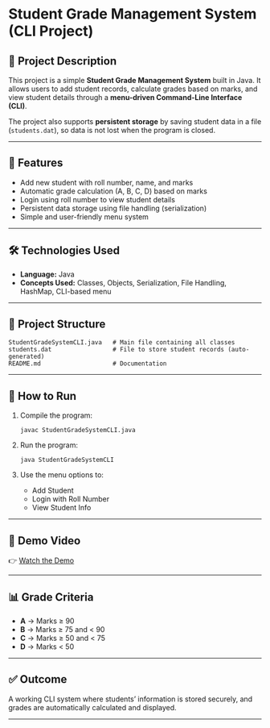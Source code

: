 

# Student Grade Management System (CLI Project)

## 📌 Project Description

This project is a simple **Student Grade Management System** built in Java.
It allows users to add student records, calculate grades based on marks, and view student details through a **menu-driven Command-Line Interface (CLI)**.

The project also supports **persistent storage** by saving student data in a file (`students.dat`), so data is not lost when the program is closed.

---

## 🎯 Features

* Add new student with roll number, name, and marks
* Automatic grade calculation (A, B, C, D) based on marks
* Login using roll number to view student details
* Persistent data storage using file handling (serialization)
* Simple and user-friendly menu system

---

## 🛠️ Technologies Used

* **Language:** Java
* **Concepts Used:** Classes, Objects, Serialization, File Handling, HashMap, CLI-based menu

---

## 📂 Project Structure

```
StudentGradeSystemCLI.java   # Main file containing all classes
students.dat                 # File to store student records (auto-generated)
README.md                    # Documentation
```

---

## 🚀 How to Run

1. Compile the program:

   ```
   javac StudentGradeSystemCLI.java
   ```
2. Run the program:

   ```
   java StudentGradeSystemCLI
   ```
3. Use the menu options to:

   * Add Student
   * Login with Roll Number
   * View Student Info

---

## 🎥 Demo Video

👉 [Watch the Demo](https://drive.google.com/file/d/1do6FLqqqVYbYplmDSB6S_or9IpqbdYUi/view?usp=sharing)



---

## 📊 Grade Criteria

* **A** → Marks ≥ 90
* **B** → Marks ≥ 75 and < 90
* **C** → Marks ≥ 50 and < 75
* **D** → Marks < 50

---

## ✅ Outcome

A working CLI system where students’ information is stored securely, and grades are automatically calculated and displayed.

---
